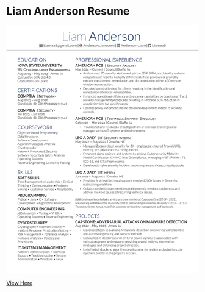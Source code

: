 Liam Anderson Resume
=========================

![Resume Preview Screenshot](https://raw.githubusercontent.com/liama28/Resume/master/Resume_Preview.png)

[View Here](https://raw.githubusercontent.com/liama28/Resume/master/Liam_Anderson_Resume.pdf)
